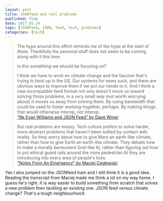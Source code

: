 ```yaml
---
layout: post
title: JSONfeed and real problems
published: True
date: 2017.05.24
tags: [JSONfeed, JSON, feed, tech, problems]
categories: [tech]
---
```


> The hype around this effort reminds me of the hype at the start of Atom. Thankfully the personal stuff does not seem to be coming along with it this time.
> 
> Is this something we should be focusing on?
> 
> I think we have to work on climate change and the fascism that's trying to boot up in the US. Our systems for news suck, and there are obvious ways to improve them if we put our minds to it. And I think a new incompatible feed format not only doesn't move us toward solving those problems, in a very small way (not worth worrying about) it moves us away from solving them. By using bandwidth that could be used to foster working-together, perhaps. By making things that would otherwise interop, not interop.  
>["Re Evan Williams and JSON Feed" by Dave Winer][winer]


> But real problems are messy. Tech culture prefers to solve harder, more abstract problems that haven't been sullied by contact with reality. So they worry about how to give Mars an earth-like climate, rather than how to give Earth an earth-like climate. They debate how to make a morally benevolent God-like AI, rather than figuring out how to put ethical guard rails around the more pedestrian AI they are introducing into every area of people's lives.  
>["Notes From An Emergency" by Maciej Cegłowski][idle]


Yes I also jumped on the JSONfeed train and I still think it is a good idea. Reading the transcript from Maciej made me think a lot on my way home. I guess he's right. It is way easier to build something from scratch that solves a new problem then tackling an existing one. JSON feed versus climate change? That's a tough neighbourhood.  




[winer]: http://scripting.com/2017/05/21/reEvanWilliamsAndJsonFeed.html
[idle]: http://idlewords.com/talks/notes_from_an_emergency.htm